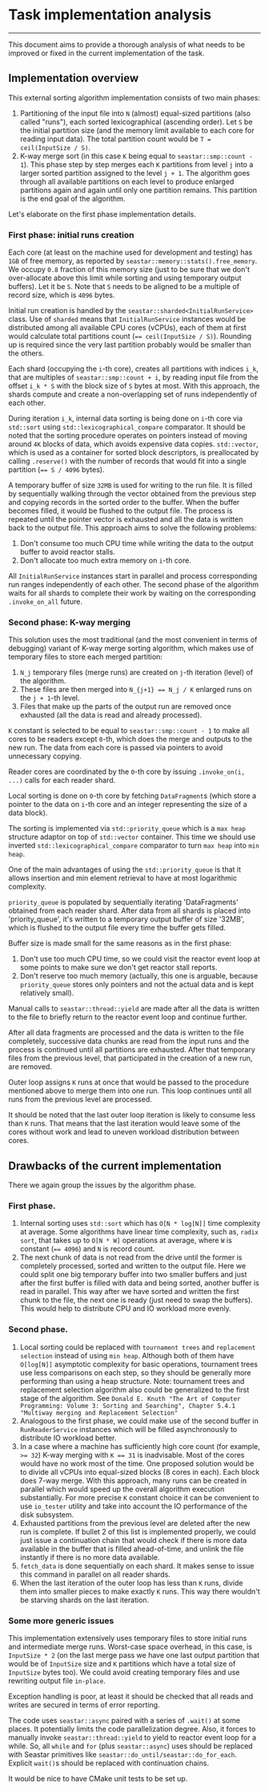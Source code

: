 # Task implementation analysis
* * *

This document aims to provide a thorough analysis of what needs to be improved or fixed in the current implementation of the task.

## Implementation overview

This external sorting algorithm implementation consists of two main phases:

1. Partitioning of the input file into `N` (almost) equal-sized partitions (also called "runs"), each sorted lexicographical (ascending order). Let `S` be the initial partition size (and the memory limit available to each core for reading input data). The total partition count would be `T = ceil(InputSize / S)`.
2. K-way merge sort (in this case `K` being equal to `seastar::smp::count - 1`). This phase step by step merges each `K` partitions from level `j` into a larger sorted partition assigned to the level `j + 1`. The algorithm goes through all available partitions on each level to produce enlarged partitions again and again until only one partition remains. This partition is the end goal of the algorithm.

Let's elaborate on the first phase implementation details.

### First phase: initial runs creation

Each core (at least on the machine used for development and testing) has `1GB` of free memory, as reported by `seastar::memory::stats().free_memory`. We occupy `0.8` fraction of this memory size (just to be sure that we don't over-allocate above this limit while sorting and using temporary output buffers). Let it be `S`. Note that `S` needs to be aligned to be a multiple of record size, which is `4096` bytes.

Initial run creation is handled by the `seastar::sharded<InitialRunService>` class. Use of `sharded` means that `InitialRunService` instances would be distributed among all available CPU cores (vCPUs), each of them at first would calculate total partitions count (`== ceil(InputSize / S)`). Rounding up is required since the very last partition probably would be smaller than the others.

Each shard (occupying the `i`-th core), creates all partitions with indices `i_k`, that are multiples of `seastar::smp::count + i`, by reading input file from the offset `i_k * S` with the block size of `S` bytes at most. With this approach, the shards compute and create a non-overlapping set of runs independently of each other.

During iteration `i_k`, internal data sorting is being done on `i`-th core via `std::sort` using `std::lexicographical_compare` comparator. It should be noted that the sorting procedure operates on pointers instead of moving around `4K` blocks of data, which avoids expensive data copies. `std::vector`, which is used as a container for sorted block descriptors, is preallocated by calling `.reserve()` with the number of records that would fit into a single partition (`== S / 4096` bytes).

A temporary buffer of size `32MB` is used for writing to the run file. It is filled by sequentially walking through the vector obtained from the previous step and copying records in the sorted order to the buffer. When the buffer becomes filled, it would be flushed to the output file. The process is repeated until the pointer vector is exhausted and all the data is written back to the output file. This approach aims to solve the following problems:

1. Don't consume too much CPU time while writing the data to the output buffer to avoid reactor stalls.
2. Don't allocate too much extra memory on `i`-th core.

All `InitialRunService` instances start in parallel and process corresponding run ranges independently of each other. The second phase of the algorithm waits for all shards to complete their work by waiting on the corresponding `.invoke_on_all` future.

### Second phase: K-way merging

This solution uses the most traditional (and the most convenient in terms of debugging) variant of K-way merge sorting algorithm, which makes use of temporary files to store each merged partition:

1. `N_j` temporary files (merge runs) are created on `j`-th iteration (level) of the algorithm.
2. These files are then merged into `N_{j+1} == N_j / K` enlarged runs on the `j + 1`-th level.
3. Files that make up the parts of the output run are removed once exhausted (all the data is read and already processed).

`K` constant is selected to be equal to `seastar::smp::count - 1` to make all cores to be readers except `0`-th, which does the merge and outputs to the new run. The data from each core is passed via pointers to avoid unnecessary copying.

Reader cores are coordinated by the `0`-th core by issuing `.invoke_on(i, ...)` calls for each reader shard.

Local sorting is done on `0`-th core by fetching `DataFragment`s (which store a pointer to the data on `i`-th core and an integer representing the size of a data block).

The sorting is implemented via `std::priority_queue` which is a `max heap` structure adaptor on top of `std::vector` container. This time we should use inverted `std::lexicographical_compare` comparator to turn `max heap` into `min heap`.

One of the main advantages of using the `std::priority_queue` is that it allows insertion and min element retrieval to have at most logarithmic complexity.

`priority_queue` is populated by sequentially iterating 'DataFragments' obtained from each reader shard. After data from all shards is placed into 'priority_queue', it's written to a temporary output buffer of size '32MB', which is flushed to the output file every time the buffer gets filled.

Buffer size is made small for the same reasons as in the first phase:

1. Don't use too much CPU time, so we could visit the reactor event loop at some points to make sure we don't get reactor stall reports.
2. Don't reserve too much memory (actually, this one is arguable, because `priority_queue` stores only pointers and not the actual data and is kept relatively small).

Manual calls to `seastar::thread::yield` are made after all the data is written to the file to briefly return to the reactor event loop and continue further.

After all data fragments are processed and the data is written to the file completely, successive data chunks are read from the input runs and the process is continued until all partitions are exhausted. After that temporary files from the previous level, that participated in the creation of a new run, are removed.

Outer loop assigns `K` runs at once that would be passed to the procedure mentioned above to merge them into one run. This loop continues until all runs from the previous level are processed.

It should be noted that the last outer loop iteration is likely to consume less than `K` runs. That means that the last iteration would leave some of the cores without work and lead to uneven workload distribution between cores.

## Drawbacks of the current implementation

There we again group the issues by the algorithm phase.

### First phase.

1. Internal sorting uses `std::sort` which has `O[N * log[N]]` time complexity at average. Some algorithms have linear time complexity, such as, `radix sort`, that takes up to `O[N * W]` operations at average, where `W` is constant (`== 4096`) and `N` is record count.
2. The next chunk of data is not read from the drive until the former is completely processed, sorted and written to the output file. Here we could split one big temporary buffer into two smaller buffers and just after the first buffer is filled with data and being sorted, another buffer is read in parallel. This way after we have sorted and written the first chunk to the file, the next one is ready (just need to swap the buffers). This would help to distribute CPU and IO workload more evenly.

### Second phase.

1. Local sorting could be replaced with `tournament trees` and `replacement selection` instead of using `min heap`. Although both of them have `O[log[N]]` asymptotic complexity for basic operations, tournament trees use less comparisons on each step, so they should be generally more performing than using a heap structure. Note: tournament trees and replacement selection algorithm also could be generalized to the first stage of the algorithm. See `Donald E. Knuth "The Art of Computer Programming: Volume 3: Sorting and Searching", Chapter 5.4.1 "Multiway merging and Replacement Selection"`
2. Analogous to the first phase, we could make use of the second buffer in `RunReaderService` instances which will be filled asynchronously to distribute IO workload better.
3. In a case where a machine has sufficiently high core count (for example, `>= 32`) K-way merging with `K == 31` is inadvisable. Most of the cores would have no work most of the time. One proposed solution would be to divide all vCPUs into equal-sized blocks (8 cores in each). Each block does 7-way merge. With this approach, many runs can be created in parallel which would speed up the overall algorithm execution substantially. For more precise `K` constant choice it can be convenient to use `io_tester` utility and take into account the IO performance of the disk subsystem.
4. Exhausted partitions from the previous level are deleted after the new run is complete. If bullet 2 of this list is implemented properly, we could just issue a continuation chain that would check if there is more data available in the buffer that is filled ahead-of-time, and unlink the file instantly if there is no more data available.
5. `fetch_data` is done sequentially on each shard. It makes sense to issue this command in parallel on all reader shards.
6. When the last iteration of the outer loop has less than `K` runs, divide them into smaller pieces to make exactly `K` runs. This way there wouldn't be starving shards on the last iteration.

### Some more generic issues

This implementation extensively uses temporary files to store initial runs and intermediate merge runs. Worst-case space overhead, in this case, is `InputSize * 2` (on the last merge pass we have one last output partition that would be of `InputSize` size and `K` partitions which have a total size of `InputSize` bytes too).
We could avoid creating temporary files and use rewriting output file `in-place`.

Exception handling is poor, at least it should be checked that all reads and writes are secured in terms of error reporting.

The code uses `seastar::async` paired with a series of `.wait()` at some places. It potentially limits the code parallelization degree. Also, it forces to manually invoke `seastar::thread::yield` to yield to reactor event loop for a while. So, all `while` and `for` (plus `seastar::async`) uses should be replaced with Seastar primitives like `seastar::do_until/seastar::do_for_each`. Explicit `wait()`s should be replaced with continuation chains.

It would be nice to have CMake unit tests to be set up.
